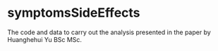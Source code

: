 # symptomsSideEffects
The code and data to carry out the analysis presented in the paper by Huanghehui Yu BSc MSc. 
